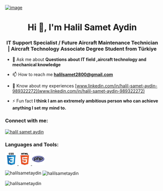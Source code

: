 [![image](https://r.resimlink.com/qhMgy-oV3Y.png)](https://resimlink.com/qhMgy-oV3Y)









<h1 align="center">Hi 👋, I'm Halil Samet Aydin</h1>
<h3 align="center">IT Support Specialist / Future Aircraft Maintenance Technician | Aircraft Technology Associate Degree Student from Türkiye</h3>

- 💬 Ask me about **Questions about IT field ,aircraft technology and mechanical knowledge**

- 📫 How to reach me **halilsamet2800@gmail.com**

- 📄 Know about my experiences [www.linkedin.com/in/halil-samet-aydin-989322272](www.linkedin.com/in/halil-samet-aydin-989322272)

- ⚡ Fun fact **I think I am an extremely ambitious person who can achieve anything I set my mind to.**

<h3 align="left">Connect with me:</h3>
<p align="left">
<a href="https://linkedin.com/in/halil samet aydin" target="blank"><img align="center" src="https://raw.githubusercontent.com/rahuldkjain/github-profile-readme-generator/master/src/images/icons/Social/linked-in-alt.svg" alt="halil samet aydin" height="30" width="40" /></a>
</p>

<h3 align="left">Languages and Tools:</h3>
<p align="left"> <a href="https://www.w3schools.com/css/" target="_blank" rel="noreferrer"> <img src="https://raw.githubusercontent.com/devicons/devicon/master/icons/css3/css3-original-wordmark.svg" alt="css3" width="40" height="40"/> </a> <a href="https://www.w3.org/html/" target="_blank" rel="noreferrer"> <img src="https://raw.githubusercontent.com/devicons/devicon/master/icons/html5/html5-original-wordmark.svg" alt="html5" width="40" height="40"/> </a> <a href="https://www.php.net" target="_blank" rel="noreferrer"> <img src="https://raw.githubusercontent.com/devicons/devicon/master/icons/php/php-original.svg" alt="php" width="40" height="40"/> </a> </p>

<p><img align="left" src="https://github-readme-stats.vercel.app/api/top-langs?username=halilsametaydin&show_icons=true&locale=en&layout=compact" alt="halilsametaydin" /></p>

<p>&nbsp;<img align="center" src="https://github-readme-stats.vercel.app/api?username=halilsametaydin&show_icons=true&locale=en" alt="halilsametaydin" /></p>

<p><img align="center" src="https://github-readme-streak-stats.herokuapp.com/?user=halilsametaydin&" alt="halilsametaydin" /></p>
